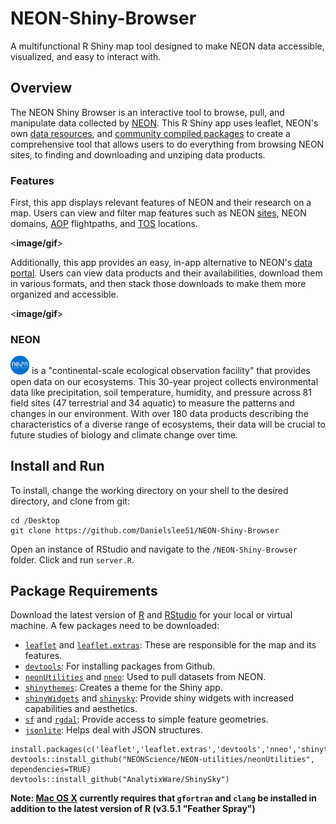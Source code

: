 # NEON-Shiny-Browser
A multifunctional R Shiny map tool designed to make NEON data accessible, visualized, and easy to interact with.

## Overview
The NEON Shiny Browser is an interactive tool to browse, pull, and manipulate data collected by [NEON](https://www.neonscience.org/). This R Shiny app uses leaflet, NEON's own [data resources](https://github.com/NEONScience/NEON-utilities/tree/master/neonUtilities), and [community compiled packages](https://github.com/ropensci/nneo) to create a comprehensive tool that allows users to do everything from browsing NEON sites, to finding and downloading and unziping data products.

### Features
First, this app displays relevant features of NEON and their research on a map. Users can view and filter map features such as NEON [sites](https://www.neonscience.org/field-sites), NEON domains, [AOP](https://www.neonscience.org/data-collection/airborne-remote-sensing) flightpaths, and [TOS](https://www.neonscience.org/data-collection/terrestrial-organismal-sampling) locations.

<**image/gif**>

Additionally, this app provides an easy, in-app alternative to NEON's [data portal](http://data.neonscience.org/browse-data). Users can view data products and their availabilities, download them in various formats, and then stack those downloads to make them more organized and accessible.

<**image/gif**>

### NEON
<a href="https://www.neonscience.org/"><img src = "Img/NEON.png" width=30/></a> is a "continental-scale ecological observation facility" that provides open data on our ecosystems. This 30-year project collects environmental data like precipitation, soil temperature, humidity, and pressure across 81 field sites (47 terrestrial and 34 aquatic) to measure the patterns and changes in our environment. With over 180 data products describing the characteristics of a diverse range of ecosystems, their data will be crucial to future studies of biology and climate change over time.

## Install and Run
To install, change the working directory on your shell to the desired directory, and clone from git:
```
cd /Desktop
git clone https://github.com/Danielslee51/NEON-Shiny-Browser
```
Open an instance of RStudio and navigate to the `/NEON-Shiny-Browser` folder. Click and run `server.R`.
## Package Requirements
Download the latest version of [R](https://cran.r-project.org/) and [RStudio](https://www.rstudio.com/) for your local or virtual machine.
A few packages need to be downloaded: <br>
* [`leaflet`](https://github.com/rstudio/leaflet) and [`leaflet.extras`](https://github.com/bhaskarvk/leaflet.extras): These are responsible for the map and its features.
* [`devtools`](https://cran.r-project.org/web/packages/devtools/index.html): For installing packages from Github.
* [`neonUtilities`](https://github.com/NEONScience/NEON-utilities/tree/master/neonUtilities) and [`nneo`](https://github.com/ropensci/nneo): Used to pull datasets from NEON.
* [`shinythemes`](https://github.com/rstudio/shinythemes): Creates a theme for the Shiny app. 
* [`shinyWidgets`](https://github.com/dreamRs/shinyWidgets) and [`shinysky`](https://github.com/AnalytixWare/ShinySky): Provide shiny widgets with increased capabilities and aesthetics.
* [`sf`](https://github.com/r-spatial/sf) and [`rgdal`](https://github.com/cran/rgdal): Provide access to simple feature geometries.
* [`jsonlite`](https://github.com/cran/jsonlite): Helps deal with JSON structures.
 ```
install.packages(c('leaflet','leaflet.extras','devtools','nneo','shinythemes','shinyWidgets','sf','rgdal','jsonlite'))
devtools::install_github("NEONScience/NEON-utilities/neonUtilities", dependencies=TRUE)
devtools::install_github("AnalytixWare/ShinySky")
```
**Note: [Mac OS X](https://cran.r-project.org/bin/macosx/tools/) currently requires that `gfortran` and `clang` be installed in addition to the latest version of R (v3.5.1 "Feather Spray")** 
